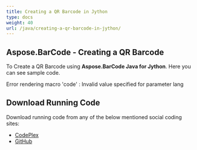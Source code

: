 ```yaml
---
title: Creating a QR Barcode in Jython
type: docs
weight: 40
url: /java/creating-a-qr-barcode-in-jython/
---
```


## **Aspose.BarCode - Creating a QR Barcode**
To Create a QR Barcode using **Aspose.BarCode Java for Jython**. Here you can see sample code.

Error rendering macro 'code' : Invalid value specified for parameter lang
## **Download Running Code**
Download running code from any of the below mentioned social coding sites:

- [CodePlex](https://asposebarcodejavajython.codeplex.com/releases/view/621083)
- [GitHub](https://github.com/aspose-barcode/Aspose.BarCode-for-Java/releases/tag/Aspose.Barcode_Java_for_Jython-v1.0)
